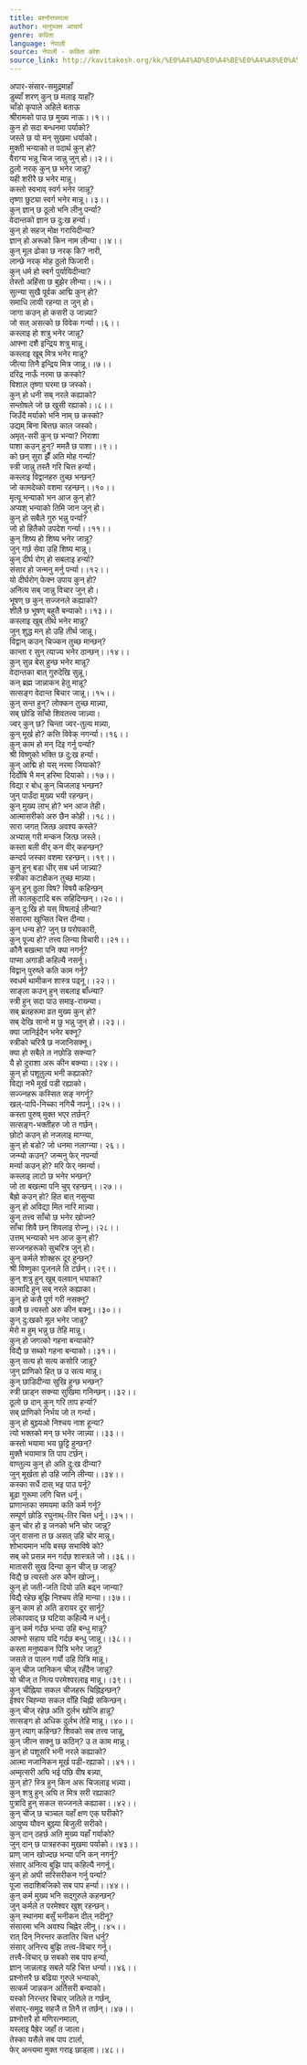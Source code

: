 ```yaml
---
title: प्रश्नोत्तरमाला
author: भानुभक्त आचार्य
genre: कविता
language: नेपाली
source: नेपाली - कविता कोश
source_link: http://kavitakosh.org/kk/%E0%A4%AD%E0%A4%BE%E0%A4%A8%E0%A5%81%E0%A4%AD%E0%A4%95%E0%A5%8D%E0%A4%A4_%E0%A4%86%E0%A4%9A%E0%A4%BE%E0%A4%B0%E0%A5%8D%E0%A4%AF
---
```


अपार-संसार-समुद्रमाहाँ  
डुब्याँ शरण् कुन् छ मलाइ याहाँ?  
चाँडो कृपाले अहिले बताऊ  
श्रीरामको पाउ छ मुख्य नाऊ।।१।।  
कुन हो सदा बन्धनमा पर्याको?  
जस्ले छ यो मन् सुखमा धर्याको।  
मुक्ती भन्याको त पदार्थ कुन् हो?  
वैराग्य भन्नू चिज जान्नु जुन् हो।।२।।  
ठुलो नरक् कुन् छ भनेर जान्नू?  
यही शरीरै छ भनेर मान्नू।  
कस्तो स्वभाव् स्वर्ग भनेर जान्नू?  
तृष्णा छुट्या स्वर्ग भनेर मान्नू।।३।।  
कुन् ज्ञान् छ ठूलो भनि लीनु पर्न्या?  
वेदान्तको ज्ञान छ दु:ख हर्न्या।  
कुन् हो सहज् मोक्ष गरायिदीन्या?  
ज्ञान् हो अरूको किन नाम लीन्या।।४।।  
कुन् मूल ढोका छ नरक् कि? नारी,  
लान्छे नरक् मोह ठुलो फिजारी।  
कुन् धर्म हो स्वर्ग पुर्यायिदीन्या?  
तेस्तो अहिंसा छ बुझेर लीन्या।।५।।  
सुत्न्या सुखै पूर्वक आद्मि कुन् हो?  
समाधि लायी रहन्या त जुन् हो।  
जागा कउन् हो कसरी उ जान्न्या?  
जो सत् असत्को छ विवेक गर्न्या।।६।।  
कस्लाइ हो शत्रु भनेर जान्नू?  
आफ्ना दशै इन्द्रिय शत्रु मान्नू।  
कस्लाइ खूब् मित्र भनेर मान्नू?  
जीत्या तिनै इन्द्रिय मित्र जान्नू।।७।।  
दरिद्र नाऊँ नरमा छ कस्को?  
विशाल तृष्णा घरमा छ जस्को।  
कुन् हो धनी सब् नरले कह्याको?  
सन्तोषले जो छ खुसी रह्याको।।८।।  
जिउँदै मर्याको भनि नाम् छ कस्को?  
उद्यम् बिना बित्तछ काल जस्को।  
अमृत्-सरी कुन् छ भन्या? निराशा  
पाशा कउन् हुन्? ममतै छ पाशा।।९।।  
को छन् सुरा झैँ अति मोह गर्न्या?  
स्त्री जान्नु तस्तै गरि चित्त हर्न्या।  
कस्लाइ विद्वानहरु तुच्छ भन्छन्?  
जो कामदेव्को वशमा रहन्छन्।।१०।।  
मृत्यू भन्याको भन आज कुन् हो?  
अप्यश् भन्याको तिमि जान जुन् हो।  
कुन् हो सबैले गुरु भन्नु पर्न्या?  
जो हो हितैको उपदेश गर्न्या।।११।।  
कुन् शिष्य हो शिष्य भनेर जान्नू?  
जुन् गर्छ सेवा उहि शिष्य मान्नू।  
कुन् दीर्घ रोग् हो सबलाइ हर्न्या?  
संसार हो जन्मनु मर्नु पर्न्या।।१२।।  
यो दीर्घरोग् फेक्न उपाय कुन् हो?  
अनित्य सब् जान्नु विचार जुन् हो।  
भूषण् छ कुन् सज्जनले कह्याको?  
शीलै छ भूषण् बहुतै बन्याको।।१३।।  
कस्लाइ खुब् तीर्थ भनेर मान्नू?  
जुन् शुद्ध मन् हो उहि तीर्थ जान्नू।  
विद्वान् कउन् चिज्कन तुच्छ मान्छन्?  
कान्ता र सुन् त्याज्य भनेर ठान्छन्।।१४।।  
कुन् सुन्न बेस् हुन्छ भनेर मान्नू?  
वेदान्तका बात् गुरुदेखि सुन्नू।  
कन् ब्रह्म जान्नाकन हेतु मान्नू?  
सत्सङ्ग वेदान्त बिचार जान्नू।।१५।।  
कुन् सन्त हुन्? लोक्कन तुच्छ मान्न्या,  
सब् छोडि साँचो शिवतत्त्व जान्न्या।  
ज्वर् कुन् छ? चिन्ता ज्वर-तुल्य मन्न्या,  
कुन् मूर्ख हो? कत्ति विवेक् नगर्न्या।।१६।।  
कुन् काम हो मन् दिइ गर्नु पर्न्या?  
श्री विष्णुको भक्ति छ दु:ख हर्न्या।  
कुन् आद्मि हो यस् नरमा जियाको?  
दिर्दोषि भै मन् हरिमा दियाको।।१७।।  
विद्या र बोध् कुन् चिजलाइ भन्छन?  
जुन् पाउँदा मुख्य भयी रहन्छन्।  
कुन् मुख्य लाभ् हो? भन आज तेही।  
आत्मासरीको अरु छैन कोही।।१८।।  
सारा जगत् जित्छ अवश्य कस्ले?  
अभ्यास् गरी मन्कन जित्छ जस्ले।  
कस्ता बली वीर् कन वीर् कहन्छन्?  
कन्दर्प जस्का वशमा रहन्छन्।।१९।।  
कुन् हुन् बडा धीर् सब धर्म जान्न्या?  
स्त्रीका कटाक्षैकन तुच्छ मान्न्या।  
कुन् हुन् ठुला विष? विषयै कहिन्छन्  
ती कालकुटादि बरू सहिदिन्छन्।।२०।।  
कुन् दु:खि हो यस् विषलाई लीन्या?  
संसारमा खुप्सित चित्त दीन्या।  
कुन् धन्य हो? जुन् छ परोपकारी,  
कुन् पूज्य हो? तत्त्व लिन्या विचारी।।२१।।  
कौनै बखत्मा पनि क्या नगर्नू?  
पाप्मा अगाडी कहिल्यै नसर्नू।  
विद्वान् पुरुष्ले कति काम गर्नू?  
स्वधर्म थामीकन शास्त्र पढ्नू।।२२।।  
साङ्ला कउन् हुन् सबलाइ बाँध्न्या?  
स्त्री हुन् सदा पाउ समाइ-राख्न्या।  
सब् ब्रतहरूमा व्रत मुख्य कुन् हो?  
सब् देखि सानो म छु भन्नु जुन् हो।।२३।।  
क्या जानिईदैन भनेर बक्नू?  
स्त्रीको चरित्रै छ नजानिसक्नू।  
क्या हो सबैले त नछोडि सक्न्या?  
यै हो दुराशा अरू कीन बक्न्या।।२४।।  
कुन् हो पशूतुल्य भनी कह्याको?  
विद्या नभै मूर्ख पडी रह्याको।  
सज्ज्नहरू कस्सित सङ् नगर्नू?  
खल्-पापि-निच्का नगिचै नपर्नू।।२५।।  
कस्ता पुरुष् मुक्त भएर तर्छन्?  
सत्सङ्ग-भक्तीहरु जो त गर्छन्।  
छोटो कउन् हो नजलाइ माग्न्या,  
कुन् हो बडो? जो धनमा नलाग्न्या। २६।।  
जन्म्यो कउन्? जन्मनु फेर् नपर्न्या  
मर्न्या कउन् हो? मरि फेर् नमर्न्या।  
कस्लाइ लाटो छ भनेर भन्छन्?  
जो ता बखत्मा पनि चुप् रहन्छन्।।२७।।  
बैह्रो कउन् हो? हित बात् नसुन्या  
कुन् हो अविद्या मित नारि मान्न्या।  
कुन् तत्त्व साँचो छ भनेर खोज्न?  
साँचा शिवै छन् शिवलाइ रोज्नू।।२८।।  
उत्तम् भन्याको भन आज कुन् हो?  
सज्जनहरूको सुचरित्र जुन् हो।  
कुन् कर्मले शोक्हरू दूर हुन्छन्?  
श्री विष्णुका पूजनले ति टर्छन्।।२९।।  
कुन् शत्रु हुन् खुब् वलवान् भयाका?  
कामादि हुन् सब् नरले कह्याका।  
कुन् हो कसै पूर्ण गरी नसक्नू?  
कामै छ त्यस्तो अरु कीन बक्नू।।३०।।  
कुन् दु:खको मूल भनेर जान्नू?  
मेरो म हुम् भन्नु छ तेहि मान्नू।  
कुन् हो जगत्को गहना बन्याको?  
विद्यै छ सब्को गहना बन्याको।।३१।।  
कुन् सत्य हो सत्य कसोरि जान्नू?  
जुन् प्राणिको हित् छ उ सत्य मान्नू।  
कुन् छाडिदीन्या सुखि हुन्छ भन्छन्?  
स्त्री छाड्न सक्न्या सुखिमा गनिन्छन्।।३२।।  
ठूलो छ दान् कुन् गरि ताप हर्न्या?  
सब् प्राणिको निर्भय जो त गर्न्या।  
कुन् हो बुझ्यओ निश्चय नाश हून्या?  
त्यो भक्तको मन् छ भनेर जान्न्या।।३३।।  
कस्तो भयामा भय छुट्टि हुन्छन्?  
मुक्तै भयामात्र ति पाप टर्छन्।  
वाण्तुल्य कुन् हो अति दु:ख दीन्या?  
जुन् मूर्खता हो उहि जानि लीन्या।।३४।।  
कस्का सधैं दास् भइ पाउ पर्नू?  
बूढा गुरूमा लगि चित्त धर्नू।  
प्राणान्तका समयमा कति कर्म गर्नू?  
सम्पूर्ण छोडि रघुनाथ्-तिर चित्त धर्नू।।३५।।  
कुन् चोर हो इ जनको भनि चोर जान्नू?  
जुन् वासना त छ असत् उहि चोर मान्नू।  
शोभायमान भयि बस्छ सभाविषे को?  
सब् को प्रसन्न मन गर्दछ शास्त्रले जो।।३६।।  
मातासरी सुख दिन्या कुन चीज् छ जान्नू?  
विद्यै छ त्यस्तो अरु कौन खोज्नू।  
कुन् हो जती-जति दियो उति बढ्न जान्या?  
विद्यै रहेछ बुझि निश्चय तेहि मान्या।।३७।।  
कुन् काम हो अति डरायर दूर सार्नू?  
लोकापवाद् छ घटिया कहिल्यै न धर्नू।  
कुन् कर्म गर्दछ भन्या उहि बन्धु मान्नू?  
आफ्नो सहाय यदि गर्दछ बन्धु जान्नू।।३८।।  
कस्ता मनुष्यकन पित्रि भनेर जान्नू?  
जसले त पालन गर्यो उहि पित्रि मान्नू।  
कुन् चीज जानिकन चीज् रहँदैन जान्नू?  
यो चीज् त नित्य परमेश्वरलाइ मान्नू।।३९।।  
कुन् चीह्निया सकल चीजहरू चिह्निइन्छन्?  
ईश्वर चिह्न्या सकल वाँहि चिह्नी सकिन्छन्।  
कुन् चीज् रहेछ अति दुर्लभ खोजि हान्नू?  
सत्सङ्ग हो अधिक दुर्लभ तेहि मान्नू।।४०।।  
कुन् त्याग् कहिन्छ? शिवको सब तत्त्व जान्नू,  
कुन् जीत्न सक्नु छ कठिन्? उ त काम मान्नू।  
कुन् हो पशूसरि भनी नरले कह्याको?  
आत्मा नजानिकन मूर्ख पडी-रह्याको।।४१।।  
अम्मृत्सरी अघि भई पछि वीष बन्न्या,  
कुन् हो? स्त्रि हुन् किन अरू चिजलाइ भन्न्या।  
कुन् शत्रु हुन् अघि त मित्र सरी रह्याका?  
पुत्रादि हुन् सकल सज्जनले कह्याका।।४२।।  
कुन् चीज् छ चञ्चल यहाँ क्षण एक् घरीको?  
आयुष्य यौवन बुझ्या बिजुली सरीको।  
कुन् दान् ठहर्छ अति मुख्य यहाँ गर्याको?  
जुन् दान् छ पात्रहरुका मुखमा पर्याको।।४३।।  
प्राण् जान खोज्दछ भन्या पनि कन् नगर्नू?  
संसार् अनित्य बुझि पाप् कहिल्यै नगर्नू।  
कुन् हो अघी सरिसरीकन गर्नु पर्न्या?  
पूजा सदाशिबजिको सब पाप हर्न्या।।४४।।  
कुन् कर्म मुख्य भनि सद्गुरुले कहन्छन्?  
जुन् कर्मले त परमेश्वर खुश् रहन्छन्।  
कुन् स्थानमा बसुँ भनीकन दील् नदीनू?  
संसारमा भनि अवश्य चिह्नेर लीनू।।४५।।  
रात् दिन् निरन्तर कतातिर चित्त धर्नु?  
संसार् अनित्त्य बुझि तत्त्व-विचार गर्नू।  
तत्त्वै-विचार् छ सबको सब पाप हर्न्या,  
ज्ञान् जान्नलाइ सबले यहि चित्त धर्न्या।।४६।।  
प्रश्नोत्तरै छ बढिया गुरुले भन्याको,  
सत्कर्म जान्नकन अर्तिसरी बन्याको।  
यस्को निरन्तर बिचार् जतिले त गर्छन्,  
संसार्-समुद्र सहजै त तिनै त तर्छन्।।४७।।  
प्रश्नोत्तरै हो मणिरत्नमाला,  
यस्लाइ पैह्रेर जहाँ त जाला।  
तेस्का यसैले सब पाप टार्ला,  
फेर् अन्त्यमा मुक्त गराइ छाड्ला।।४८।।
